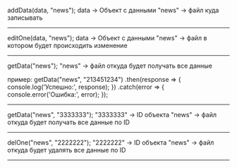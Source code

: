 addData(data, "news");
data -> Объект с данными
"news" -> файл куда записывать

----------------------------------------------------------------

editOne(data, "news");
data -> Объект с данными
"news" -> файл в котором будет происходить изменение

----------------------------------------------------------------

getData("news");
"news" -> файл откуда будет получать все данные

пример:
getData("news", "213451234")
    .then(response => {
        console.log('Успешно:', response);
    })
    .catch(error => {
        console.error('Ошибка:', error);
    });

----------------------------------------------------------------

getData("news", "3333333");
"3333333" -> ID объекта
"news" -> файл откуда будет получать все данные по ID 

----------------------------------------------------------------

delOne("news", "2222222");
"2222222" -> ID объекта
"news" -> файл откуда будет удалять все данные по ID 

----------------------------------------------------------------